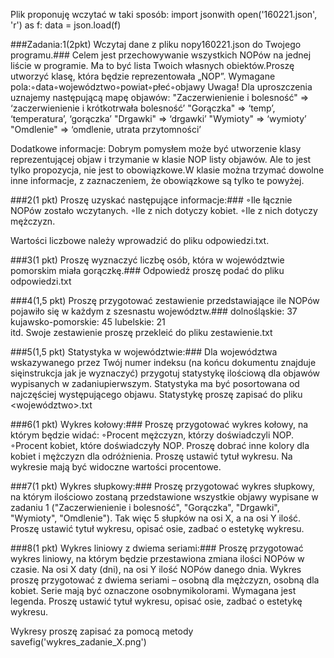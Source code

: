 Plik proponuję wczytać w taki sposób:
import jsonwith open('160221.json', 'r') as f:
data = json.load(f)

###Zadania:1(2pkt) Wczytaj dane z pliku nopy160221.json do Twojego programu.###
Celem jest przechowywanie wszystkich NOPów na jednej liście w programie.
Ma to być lista Twoich własnych obiektów.Proszę utworzyć klasę, która będzie reprezentowała „NOP”.
Wymagane pola:◦data◦województwo◦powiat◦płeć◦objawy
Uwaga! Dla uproszczenia uznajemy następującą mapę objawów:
"Zaczerwienienie i bolesność" => ‘zaczerwienienie i krótkotrwała bolesność’
"Gorączka" => ‘temp’, ‘temperatura’, ‘gorączka’
"Drgawki" => ‘drgawki’ 
"Wymioty" => ‘wymioty’
"Omdlenie" => ‘omdlenie, utrata przytomności’

Dodatkowe informacje:
Dobrym pomysłem może być utworzenie klasy reprezentującej objaw i trzymanie w klasie NOP listy objawów. 
Ale to jest tylko propozycja, nie jest to obowiązkowe.W klasie można trzymać dowolne inne informacje, z zaznaczeniem, że obowiązkowe są tylko te powyżej.

###2(1 pkt) Proszę uzyskać następujące informacje:###
◦Ile łącznie NOPów zostało wczytanych.
◦Ile z nich dotyczy kobiet.
◦Ile z nich dotyczy mężczyzn.

Wartości liczbowe należy wprowadzić do pliku odpowiedzi.txt.

###3(1 pkt) Proszę wyznaczyć liczbę osób, która w województwie pomorskim miała gorączkę.###
Odpowiedź proszę podać do pliku odpowiedzi.txt

###4(1,5 pkt) Proszę przygotować zestawienie przedstawiające ile NOPów pojawiło się w każdym z szesnastu województw.###
dolnośląskie: 37
kujawsko-pomorskie: 45
lubelskie: 21    
itd.
Swoje zestawienie proszę przekleić do pliku zestawienie.txt

###5(1,5 pkt) Statystyka w województwie:###
Dla województwa wskazywanego przez Twój numer indeksu (na końcu dokumentu znajduje sięinstrukcja jak je wyznaczyć)
przygotuj statystykę ilościową dla objawów wypisanych w zadaniupierwszym. 
Statystyka ma być posortowana od najczęściej występującego objawu. 
Statystykę proszę zapisać do pliku <województwo>.txt

###6(1 pkt) Wykres kołowy:###
Proszę przygotować wykres kołowy, na którym będzie widać:
◦Procent mężczyzn, którzy doświadczyli NOP.
◦Procent kobiet, które doświadczyły NOP.
Proszę dobrać inne kolory dla kobiet i mężczyzn dla odróżnienia. Proszę ustawić tytuł wykresu. Na wykresie mają być widoczne wartości procentowe.

###7(1 pkt) Wykres słupkowy:###
Proszę przygotować wykres słupkowy, na którym ilościowo zostaną przedstawione wszystkie objawy wypisane w zadaniu 1 
("Zaczerwienienie i bolesność", "Gorączka", "Drgawki", "Wymioty", "Omdlenie").
Tak więc 5 słupków na osi X, a na osi Y ilość. Proszę ustawić tytuł wykresu, opisać osie, zadbać o estetykę wykresu.

###8(1 pkt) Wykres liniowy z dwiema seriami:###
Proszę przygotować wykres liniowy, na którym będzie przestawiona zmiana ilości NOPów w czasie. 
Na osi X daty (dni), na osi Y ilość NOPów danego dnia. 
Wykres proszę przygotować z dwiema seriami – osobną dla mężczyzn, osobną dla kobiet. Serie mają być oznaczone osobnymikolorami. 
Wymagana jest legenda. Proszę ustawić tytuł wykresu, opisać osie, zadbać o estetykę wykresu.

Wykresy proszę zapisać za pomocą metody savefig('wykres_zadanie_X.png')
